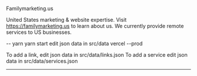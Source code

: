 Familymarketing.us

United States marketing & website expertise. Visit https://familymarketing.us to learn about us. We currently provide remote services to US businesses. 

--
yarn
yarn start
edit json data in src/data
vercel --prod

To add a link, edit json data in src/data/links.json
To add a service edit json data in src/data/services.json

----